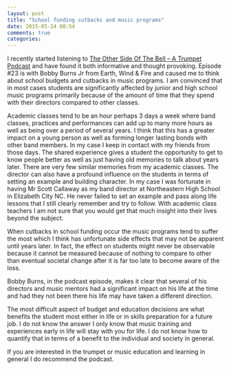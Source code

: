 ```yaml
---
layout: post
title: "School funding cutbacks and music programs"
date: 2015-05-24 08:54
comments: true
categories: 
---
```

I recently started listening to [The Other Side Of The Bell – A Trumpet Podcast](http://www.bobreeves.com/blog/category/podcast/) and have found it both informative and thought provoking.
Episode #23 is with Bobby Burns Jr from Earth, Wind & Fire and caused me to think about school budgets and cutbacks in music programs.
I am convinced that in most cases students are significantly affected by junior and high school music programs primarily because of the amount of time that they spend with their directors compared to other classes.

Academic classes tend to be an hour perhaps 3 days a week where band classes, practices and performances can add up to many more hours as well as being over a period of several years.
I think that this has a greater impact on a young person as well as forming longer lasting bonds with other band members.
In my case I keep in contact with my friends from those days.
The shared experience gives a student the opportunity to get to know people better as well as just having old memories to talk about years later.
There are very few similar memories from my academic classes.
The director can also have a profound influence on the students in terms of setting an example and building character.
In my case I was fortunate in having Mr Scott Callaway as my band director at Northeastern High School in Elizabeth City NC.
He never failed to set an example and pass along life lessons that I still clearly remember and try to follow.
With academic class teachers I am not sure that you would get that much insight into their lives beyond the subject.

When cutbacks in school funding occur the music programs tend to suffer the most which I think has unfortunate side effects that may not be apparent until years later.
In fact, the effect on students might never be observable because it cannot be measured because of nothing to compare to other than eventual societal change after it is far too late to become aware of the loss.

Bobby Burns, in the podcast episode, makes it clear that several of his directors and music mentors had a significant impact on his life at the time and had they not been there his life may have taken a different direction.

The most difficult aspect of budget and education decisions are what benefits the student most either in life or in skills preparation for a future job.
I do not know the answer I only know that music training and experiences early in life will stay with you for life.
I do not know how to quantify that in terms of a benefit to the individual and society in general.

If you are interested in the trumpet or music education and learning in general I do recommend the podcast.


